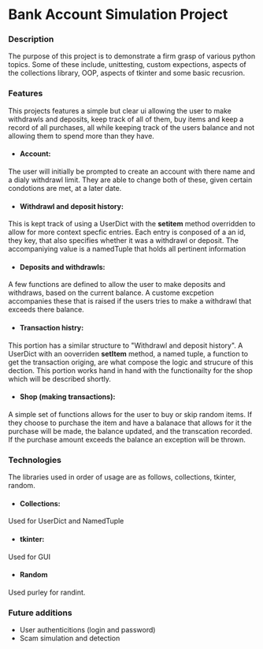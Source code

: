 # Bank Account Simulation Project

### Description
The purpose of this project is to demonstrate a firm grasp of various python topics. Some of these include, unittesting, custom expections, aspects of the collections library, OOP, aspects of tkinter and some basic recusrion.

### Features 
This projects features a simple but clear ui allowing the user to make withdrawls and deposits, keep track of all of them, buy items and keep a record of all purchases, all while keeping track of the users balance and not allowing them to spend more than they have.

- #### Account:
The user will initially be prompted to create an account with there name and a dialy withdrawl limit. They are able to change both of these, given certain condotions are met, at a later date.

- #### Withdrawl and deposit history:
This is kept track of using a UserDict with the __setitem__ method overridden to allow for more context specfic entries. Each entry is conposed of a an id, they key, that also specifies whether it was a withdrawl or deposit. The accompaniying value is a namedTuple that holds all pertinent information

- #### Deposits and withdrawls:
A few functions are defined to allow the user to make deposits and withdraws, based on the current balance. A custome excpetion accompanies these that is raised if the users tries to make a withdrawl that exceeds there balance.

- #### Transaction histry:
This portion has a similar structure to "Withdrawl and deposit history". A UserDict with an ooverriden __setItem__ method, a named tuple, a function to get the transaction origing, are what compose the logic and strucure of this dection. This portion works hand in hand with the functionailty for the shop which will be described shortly.

- #### Shop (making transactions):
A simple set of functions allows for the user to buy or skip random items. If they choose to purchase the item and have a balanace that allows for it the purchase will be made, the balance updated, and the transcation recorded. If the purchase amount exceeds the balance an exception will be thrown.

### Technologies
The libraries used in order of usage are as follows, collections, tkinter, random.

- #### Collections:
Used for UserDict and NamedTuple

- #### tkinter:
Used for GUI

- #### Random
Used purley for randint.


### Future additions
- User authenticitions (login and password)
- Scam simulation and detection
